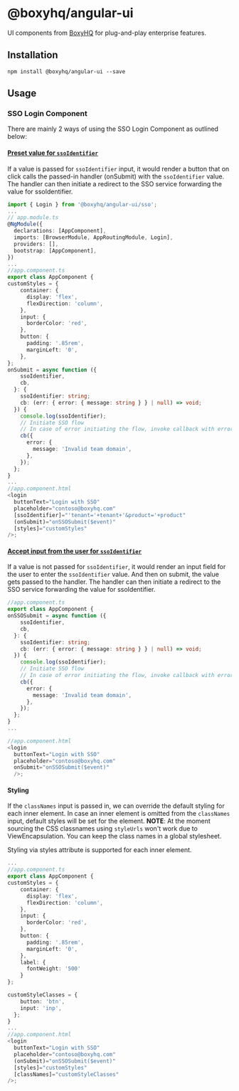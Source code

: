# @boxyhq/angular-ui

UI components from [BoxyHQ](https://boxyhq.com/) for plug-and-play enterprise features.

## Installation

`npm install @boxyhq/angular-ui --save`

## Usage

### SSO Login Component

There are mainly 2 ways of using the SSO Login Component as outlined below:

#### <ins>Preset value for `ssoIdentifier`</ins>

If a value is passed for `ssoIdentifier` input, it would render a button that on click calls the passed-in handler (onSubmit) with the `ssoIdentifier` value. The handler can then initiate a redirect to the SSO service forwarding the value for ssoIdentifier.

```typescript
import { Login } from '@boxyhq/angular-ui/sso';
...
// app.module.ts
@NgModule({
  declarations: [AppComponent],
  imports: [BrowserModule, AppRoutingModule, Login],
  providers: [],
  bootstrap: [AppComponent],
})
...
//app.component.ts
export class AppComponent {
customStyles = {
    container: {
      display: 'flex',
      flexDirection: 'column',
    },
    input: {
      borderColor: 'red',
    },
    button: {
      padding: '.85rem',
      marginLeft: '0',
    },
};
onSubmit = async function ({
    ssoIdentifier,
    cb,
  }: {
    ssoIdentifier: string;
    cb: (err: { error: { message: string } } | null) => void;
  }) {
    console.log(ssoIdentifier);
    // Initiate SSO flow
    // In case of error initiating the flow, invoke callback with error object
    cb({
      error: {
        message: 'Invalid team domain',
      },
    });
  };
}
...
//app.component.html
<login
  buttonText="Login with SSO"
  placeholder="contoso@boxyhq.com"
  [ssoIdentifier]="'tenant='+tenant+'&product='+product"
  (onSubmit)="onSSOSubmit($event)"
  [styles]="customStyles"
/>;
```

#### <ins>Accept input from the user for `ssoIdentifier`</ins>

If a value is not passed for `ssoIdentifier`, it would render an input field for the user to enter the `ssoIdentifier` value. And then on submit, the value gets passed to the handler. The handler can then initiate a redirect to the SSO service forwarding the value for ssoIdentifier.

```typescript
//app.component.ts
export class AppComponent {
onSSOSubmit = async function ({
    ssoIdentifier,
    cb,
  }: {
    ssoIdentifier: string;
    cb: (err: { error: { message: string } } | null) => void;
  }) {
    console.log(ssoIdentifier);
    // Initiate SSO flow
    // In case of error initiating the flow, invoke callback with error object
    cb({
      error: {
        message: 'Invalid team domain',
      },
    });
  };
}
...

//app.component.html
<login
  buttonText="Login with SSO"
  placeholder="contoso@boxyhq.com"
  onSubmit="onSSOSubmit($event)"
  />;
```

#### Styling

If the `classNames` input is passed in, we can override the default styling for each inner element. In case an inner element is omitted from the `classNames` input, default styles will be set for the element.
**NOTE**: At the moment sourcing the CSS classnames using `styleUrls` won't work due to ViewEncapsulation. You can keep the class names in a global stylesheet.

Styling via styles attribute is supported for each inner element.

```typescript
...
//app.component.ts
export class AppComponent {
customStyles = {
    container: {
      display: 'flex',
      flexDirection: 'column',
    },
    input: {
      borderColor: 'red',
    },
    button: {
      padding: '.85rem',
      marginLeft: '0',
    },
    label: {
      fontWeight: '500'
    }
};

customStyleClasses = {
    button: 'btn',
    input: 'inp',
  };
}
...
//app.component.html
<login
  buttonText="Login with SSO"
  placeholder="contoso@boxyhq.com"
  (onSubmit)="onSSOSubmit($event)"
  [styles]="customStyles"
  [classNames]="customStyleClasses"
/>;
```
